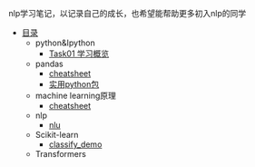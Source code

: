 nlp学习笔记，以记录自己的成长，也希望能帮助更多初入nlp的同学

* [目录](README.md)
    * python&Ipython
        * [Task01 学习概览](transformers_nlp28/task01.md)
    * pandas
        * [cheatsheet](pandas/pandas.ipynb)
        * [实用python包]()
    * machine learning原理
        * [cheatsheet](machine%20learning原理/cheatsheet.ipynb)
    * nlp
        * [nlu](nlp/nlu.md)
    * Scikit-learn
        * [classify_demo](Scikit-learn/ClassifyDemo.py)
    * Transformers
